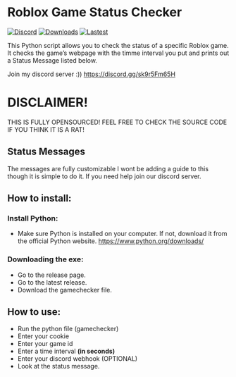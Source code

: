 # Roblox Game Status Checker

[![Discord](https://img.shields.io/discord/1266764255743447121?label=discord&logo=discord&logoColor=white&color=blue)](https://discord.gg/sk9r5Fm65H)
[![Downloads](https://img.shields.io/github/downloads/kokkoyesyes123/Roblox-Game-Status-Checker/total?color=brightgreen)](https://github.com/kokkoyesyes123/Roblox-Game-Status-Checker/releases/latest)
[![Lastest](https://img.shields.io/github/v/release/kokkoyesyes123/Roblox-Game-Status-Checker?color=orange)](https://github.com/kokkoyesyes123/Roblox-Game-Status-Checker/releases/latest)

This Python script allows you to check the status of a specific Roblox game. It checks the game’s webpage with the timme interval you put and prints out a Status Message listed below.

Join my discord server :))
https://discord.gg/sk9r5Fm65H

# DISCLAIMER!
THIS IS FULLY OPENSOURCED! 
FEEL FREE TO CHECK THE SOURCE CODE IF YOU THINK IT IS A RAT!

## Status Messages
The messages are fully customizable I wont be adding a guide to this though it is simple to do it. If you need help join our discord server.

## How to install:

### Install Python:
- Make sure Python is installed on your computer. If not, download it from the official Python website.
https://www.python.org/downloads/

### Downloading the exe:
- Go to the release page.
- Go to the latest release.
- Download the gamechecker file.

## How to use:
- Run the python file (gamechecker)
- Enter your cookie
- Enter your game id
- Enter a time interval **(in seconds)**
- Enter your discord webhook (OPTIONAL)
- Look at the status message.
